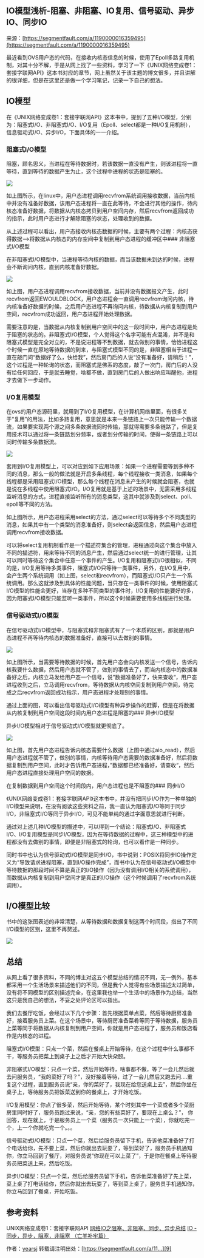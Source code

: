 ## IO模型浅析-阻塞、非阻塞、IO复用、信号驱动、异步IO、同步IO

来源：[https://segmentfault.com/a/1190000016359495](https://segmentfault.com/a/1190000016359495)

最近看到OVS用户态的代码，在接收内核态信息的时候，使用了Epoll多路复用机制，对其十分不解，于是从网上找了一些资料，学习了一下《UNIX网络变成卷1：套接字联网API》这本书对应的章节，网上虽然关于该主题的博文很多，并且讲解的很详细，但是在这里还是做一个学习笔记，记录一下自己的想法。
## IO模型

在《UNIX网络变成卷1：套接字联网API》这本书中，提到了五种I/O模型，分别为：阻塞式I/O、非阻塞式I/O、I/O复用（Epoll、select都是一种I/O复用机制），信息驱动式I/O、异步I/O，下面具体的一一介绍。
### 阻塞式I/O模型

阻塞，顾名思义，当进程在等待数据时，若该数据一直没有产生，则该进程将一直等待，直到等待的数据产生为止，这个过程中进程的状态是阻塞的。

![][0]

如上图所示，在linux中，用户态进程调用recvfrom系统调用接收数据，当前内核中并没有准备好数据，该用户态进程将一直在此等待，不会进行其他的操作，待内核态准备好数据，将数据从内核态拷贝到用户空间内存，然后recvfrom返回成功的指示，此时用户态进行才解除阻塞的状态，处理收到的数据。

从上述过程可以看出，用户态接收内核态数据的时候，主要有两个过程：内核态获得数据-->将数据从内核态的内存空间中复制到用户态进程的缓冲区中### 非阻塞式I/O模型

在非阻塞式I/O模型中，当进程等待内核的数据，而当该数据未到达的时候，进程会不断询问内核，直到内核准备好数据。

![][1]

如上图，用户态进程调用recvfrom接收数据，当前并没有数据报文产生，此时recvfrom返回EWOULDBLOCK，用户态进程会一直调用recvfrom询问内核，待内核准备好数据的时候，之后用户态进程不再询问内核，待数据从内核复制到用户空间，recvfrom成功返回，用户态进程开始处理数据。

需要注意的是，当数据从内核复制到用户空间中的这一段时间中，用户态进程是处于阻塞的状态的。非阻塞式I/O模型，个人觉得这个名字可能有点混淆，并不是和阻塞式模型是完全对立的，不是说进程等不到数据，就去做别的事情，恰恰进程这个时候一直在原地等待数据的到来，与阻塞式模型不同的是，非阻塞相当于进程一直在敲门问“数据好了么，快给我”，然后房门后的人说“没有准备好，请稍后！”，这个过程是一种轮询的状态，而阻塞式是佛系的态度，敲了一次门，房门后的人没有给任何回应，于是就去睡觉，啥都不做，直到房门后的人做出响应叫醒他，进程才去做下一步动作。

### I/O复用模型

在ovs的用户态源码里，就用到了I/O复用模型，在计算机网络里面，有很多关于“复用”的用法，比如多路复用，意思就是本来一条链路上一次只能传输一个数据流，如果要实现两个源之间多条数据流同时传输，那就得需要多条链路了，但是复用技术可以通过将一条链路划分频率，或者划分传输的时间，使得一条链路上可以同时传输多条数据流。

![][2]

套用到I/O复用模型上，可以对应到如下应用场景：如果一个进程需要等到多种不同的消息，那么一般的做法就是开启多条线程，每个线程接收一类消息，如果每个线程都是采用阻塞式I/O模型，那么每个线程在消息未产生的时候就会阻塞，也就是说在多线程中使用阻塞式I/O。I/O复用就是基于上述的场景中，无需采用多线程监听消息的方式，进程直接监听所有的消息类型，这其中就涉及到select、poll、epoll等不同的方法。

如上图所示，用户态进程采用select的方法，通过select可以等待多个不同类型的消息，如果其中有一个类型的消息准备好，则select会返回信息，然后用户态进程调用recvfrom接收数据。

可以将select复用机制看作是一个描述符集合的管理，进程通过向这个集合中放入不同的描述符，用来等待不同的消息产生，然后通过select统一的进行管理，让其可以同时等待这个集合中任意一个事件的产生。I/O复用和阻塞式I/O很相似，不同的是，I/O复用等待多类事件，阻塞式I/O只等待一类事件，另外，在I/O复用中，会产生两个系统调用（如上图，select和recvfrom），而阻塞式I/O只产生一个系统调用。那么这就涉及到具体的性能问题，当只存在一类事件的时候，使用阻塞式I/O模型的性能会更好，当存在多种不同类型的事件时，I/O复用的性能要好的多，因为阻塞式I/O模型只能监听一类事件，所以这个时候需要使用多线程进行处理。

### 信号驱动式I/O模型

在信号驱动式I/O模型中，与阻塞式和非阻塞式有了一个本质的区别，那就是用户态进程不再等待内核态的数据准备好，直接可以去做别的事情。

![][3]

如上图所示，当需要等待数据的时候，首先用户态会向内核发送一个信号，告诉内核我要什么数据，然后用户态就不管了，做别的事情去了，而当内核态中的数据准备好之后，内核立马发给用户态一个信号，说”数据准备好了，快来查收“，用户态进程收到之后，立马调用recvfrom，等待数据从内核空间复制到用户空间，待完成之后recvfrom返回成功指示，用户态进程才处理别的事情。

通过上面的图，可以看出信号驱动式I/O模型有种异步操作的赶脚，但是在将数据从内核复制到用户空间这段时间内用户态进程是阻塞的### 异步I/O模型

异步I/O模型相对于信号驱动式I/O模型就更彻底了。

![][4]

如上图，首先用户态进程告诉内核态需要什么数据（上图中通过aio_read），然后用户态进程就不管了，做别的事情，内核等待用户态需要的数据准备好，然后将数据复制到用户空间，此时才告诉用户态进程，”数据都已经准备好，请查收“，然后用户态进程直接处理用户空间的数据。

在复制数据到用户空间这个时间段内，用户态进程也是不阻塞的### 同步I/O

《UNIX网络变成卷1：套接字联网API》这本书中，并没有把同步I/O作为一种单独的I/O模型来说明，在没有阅读这些资料之前，我一直认为阻塞式I/O等同于同步I/O，非阻塞式I/O等同于异步I/O，可见不能单纯的通过字面意思就进行判断。

通过对上述几种I/O模型的描述中，可以得到一个结论：阻塞式I/O、非阻塞式I/O、I/O复用模型是同步I/O模型，因为在等待数据的过程中，这三种模型中的进程都没有去做别的事情，即便是非阻塞式的轮询，也可以看作是一种同步。

同时书中也认为信号驱动式I/O模型是同步I/O，书中说到：POSIX将同步IO操作定义为“导致请求进程阻塞，直到I/O操作完成”，而书中认为在信号驱动式I/O模型中等待数据的那段时间不算是真正的I/O操作（因为没有调用I/O相关的系统调用），而数据从内核复制到用户空间才是真正的I/O操作（这个时候调用了recvfrom系统调用）。
## I/O模型比较

书中的这张图表述的非常清楚，从等待数据和数据复制这两个时间段，指出了不同I/O模型的区别，这里不再赘述。

![][5]
## 总结

从网上看了很多资料，不同的博主对这五个模型总结的情况不同，无一例外，基本都采用一个生活场景来描述他们的不同，但是我个人觉得有些场景描述太过简单，没有将不同模型的区别描述完全，在这里我也举一个生活中的场景作为总结，当然这只是我自己的想法，不妥之处评论区可以指出。

我们去餐厅吃饭，会经过以下几个步骤：首先根据菜单点菜，然后等待厨房准备好，接着服务员上菜。在这个场景中，等待厨房准备菜肴等同于等待数据，服务员上菜等同于将数据从内核复制到用户空间，你就是用户态进程了，服务员和饭店看作是内核态的进程。

阻塞式I/O模型：只点一个菜，然后在餐桌上开始等待，在这个过程中什么事都不干，等服务员把菜上到桌子上之后才开始大快朵颐。

非阻塞式I/O模型：只点一个菜，然后开始等待，啥事都不做，等了一会儿然后就去问服务员，“我的菜好了吗？”，没好接着等待，过了一会儿然后又跑去问....重复这个过程，直到服务员说“亲，你的菜好了，我现在给您送桌上去”，然后你坐在桌子上，等待服务员把饭菜送到你的餐桌上，才开始吃饭。

I/O复用模型：你点了很多菜，然后开始等待，某个时刻其中一个菜或者多个菜厨房里同时好了，服务员跑过来说，“亲，您的有些菜好了，要现在上桌么？”， 你回答，现在就上，于是服务员上一个菜（服务员一次只能上一个菜），你就吃完一个，上一个你就吃完一个。。。

信号驱动式I/O模型：只点一个菜，然后给服务员留下手机，告诉他菜准备好了打个电话给你，先不要上菜，然后你就出去玩耍了，等到菜好了，服务员手机通知你，你立马回到了餐厅，对服务员说“你现在可以上菜了”，于是你在餐桌上等待服务员把菜送上来，然后吃饭。

异步I/O模型：只点一个菜，然后给服务员留下手机，告诉他菜准备好了先上菜，菜上桌了打电话给你，然后你就出去玩耍了，等到菜上桌了，服务员手机通知你，你立马回到了餐桌，开始吃饭。
## 参考资料

UNIX网络变成卷1：套接字联网API
[网络IO之阻塞、非阻塞、同步、异步总结][6]
[IO - 同步，异步，阻塞，非阻塞 （亡羊补牢篇）][7]

作者：[yearsj][8]
转载请注明出处：[https://segmentfault.com/a/11...][9]

[6]: https://www.cnblogs.com/Anker/p/3254269.html
[7]: https://blog.csdn.net/historyasamirror/article/details/5778378
[8]: https://segmentfault.com/u/yearsj
[9]: https://segmentfault.com/a/1190000016359495
[0]: ./img/bVbgNV1.png
[1]: ./img/bVbgNV6.png
[2]: ./img/bVbgNV8.png
[3]: ./img/bVbgNWa.png
[4]: ./img/bVbgNWd.png
[5]: ./img/bVbgNWe.png